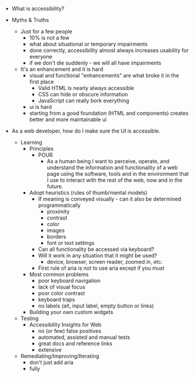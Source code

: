 - What is accessibility?
- Myths & Truths
    - Just for a few people
        - 10% is not a few
        - what about situational or temporary impairments
        - done correctly, accessibility almost always increases usability for everyone
        - if we don't die suddenly - we will all have impairments
    - It's an enhancement and it is hard
        - visual and functional "enhancements" are what broke it in the first place
            - Valid HTML is nearly always accessible
            - CSS can hide or obscure information
            - JavaScript can really bork everything
        - ui is hard
        - starting from a good foundation (HTML and components) creates better and more maintainable ui

- As a web developer, how do I make sure the UI is accessible.
    - Learning
        - Principles
            - POUR
                - As a human being I want to perceive, operate, and understand the information and
                functionality of a web page using the software, tools and in the environment that I
                use to interact with the rest of the web, now and in the future.
        - Adopt heuristics (rules of thumb/mental models)
            - If meaning is conveyed visually - can it also be determined programmatically
                - proximity
                - contrast
                - color
                - images
                - borders
                - font or text settings
            - Can all functionality be accessed via keyboard?
            - Will it work in any situation that it might be used?
                - device, browser, screen reader, zoomed in, etc.
            - First rule of aria is not to use aria except if you must
        - Most common problems
            - poor keyboard navigation
            - lack of visual focus
            - poor color contrast
            - keyboard traps
            - no labels (alt, input label, empty button or links)
        - Building your own custom widgets
    - Testing
        - Accessibility Insights for Web
            - no (or few) false positives
            - automated, assisted and manual tests
            - great docs and reference links
            - extensive
    - Remediating/Improving/Iterating
        - don't just add aria
        - fully